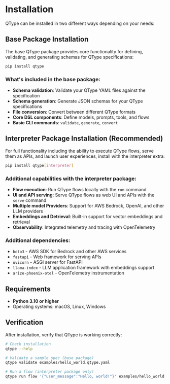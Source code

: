 # Installation

QType can be installed in two different ways depending on your needs:

## Base Package Installation

The base QType package provides core functionality for defining, validating, and generating schemas for QType specifications:

```bash
pip install qtype
```

### What's included in the base package:

- **Schema validation**: Validate your QType YAML files against the specification
- **Schema generation**: Generate JSON schemas for your QType specifications  
- **File conversion**: Convert between different QType formats
- **Core DSL components**: Define models, prompts, tools, and flows
- **Basic CLI commands**: `validate`, `generate`, `convert`

## Interpreter Package Installation (Recommended)

For full functionality including the ability to execute QType flows, serve them as APIs, and launch user experiences, install with the interpreter extra:

```bash
pip install qtype[interpreter]
```

### Additional capabilities with the interpreter package:

- **Flow execution**: Run QType flows locally with the `run` command
- **UI and API serving**: Serve QType flows as web UI and APIs with the `serve` command
- **Multiple model Providers**: Support for AWS Bedrock, OpenAI, and other LLM providers
- **Embeddings and Detrieval**: Built-in support for vector embeddings and retrieval
- **Observability**: Integrated telemetry and tracing with OpenTelemetry

### Additional dependencies:
- `boto3` - AWS SDK for Bedrock and other AWS services
- `fastapi` - Web framework for serving APIs
- `uvicorn` - ASGI server for FastAPI
- `llama-index` - LLM application framework with embeddings support
- `arize-phoenix-otel` - OpenTelemetry instrumentation

## Requirements

- **Python 3.10 or higher**
- Operating systems: macOS, Linux, Windows

## Verification

After installation, verify that QType is working correctly:

```bash
# Check installation
qtype --help

# Validate a sample spec (base package)
qtype validate examples/hello_world.qtype.yaml

# Run a flow (interpreter package only)
qtype run flow '{"user_message":"Hello, world!"}' examples/hello_world.qtype.yaml
```

